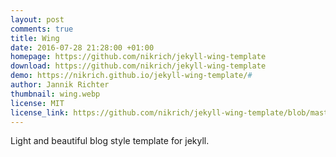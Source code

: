 ```yaml
---
layout: post
comments: true
title: Wing
date: 2016-07-28 21:28:00 +01:00
homepage: https://github.com/nikrich/jekyll-wing-template
download: https://github.com/nikrich/jekyll-wing-template
demo: https://nikrich.github.io/jekyll-wing-template/#
author: Jannik Richter
thumbnail: wing.webp
license: MIT
license_link: https://github.com/nikrich/jekyll-wing-template/blob/master/LICENSE
---
```


Light and beautiful blog style template for jekyll.
